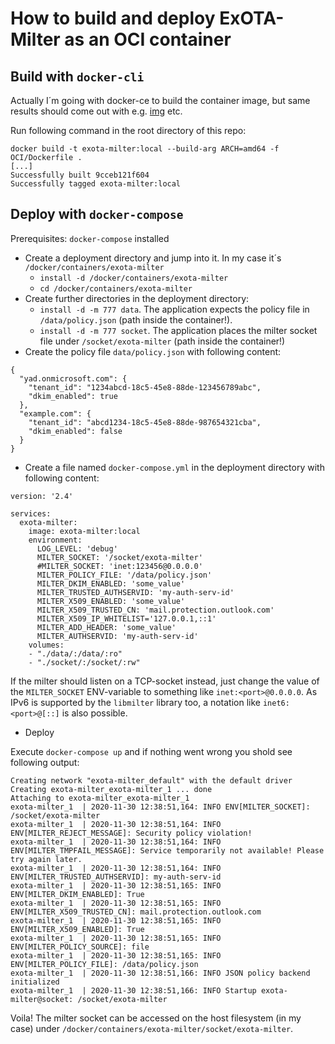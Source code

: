 # How to build and deploy ExOTA-Milter as an OCI container
## Build with `docker-cli`
Actually I´m going with docker-ce to build the container image, but same results should come out with e.g. [img](https://github.com/genuinetools/img) etc.

Run following command in the root directory of this repo:
```
docker build -t exota-milter:local --build-arg ARCH=amd64 -f OCI/Dockerfile .
[...]
Successfully built 9cceb121f604
Successfully tagged exota-milter:local
```

## Deploy with `docker-compose`
Prerequisites: `docker-compose` installed
* Create a deployment directory and jump into it. In my case it´s `/docker/containers/exota-milter`
  * `install -d /docker/containers/exota-milter`
  * `cd /docker/containers/exota-milter`
* Create further directories in the deployment directory: 
  * `install -d -m 777 data`. The application expects the policy file in `/data/policy.json` (path inside the container!).
  * `install -d -m 777 socket`. The application places the milter socket file under `/socket/exota-milter` (path inside the container!)
* Create the policy file `data/policy.json` with following content:
```
{
  "yad.onmicrosoft.com": {
    "tenant_id": "1234abcd-18c5-45e8-88de-123456789abc",
    "dkim_enabled": true
  },
  "example.com": {
    "tenant_id": "abcd1234-18c5-45e8-88de-987654321cba",
    "dkim_enabled": false
  }
}
```
* Create a file named `docker-compose.yml` in the deployment directory with following content:
```
version: '2.4'

services:
  exota-milter:
    image: exota-milter:local
    environment:
      LOG_LEVEL: 'debug'
      MILTER_SOCKET: '/socket/exota-milter'
      #MILTER_SOCKET: 'inet:123456@0.0.0.0'
      MILTER_POLICY_FILE: '/data/policy.json'
      MILTER_DKIM_ENABLED: 'some_value'
      MILTER_TRUSTED_AUTHSERVID: 'my-auth-serv-id'
      MILTER_X509_ENABLED: 'some_value'
      MILTER_X509_TRUSTED_CN: 'mail.protection.outlook.com'
      MILTER_X509_IP_WHITELIST='127.0.0.1,::1'
      MILTER_ADD_HEADER: 'some_value'
      MILTER_AUTHSERVID: 'my-auth-serv-id'
    volumes:
    - "./data/:/data/:ro"
    - "./socket/:/socket/:rw"
```
If the milter should listen on a TCP-socket instead, just change the value of the `MILTER_SOCKET` ENV-variable to something like `inet:<port>@0.0.0.0`. As IPv6 is supported by the `libmilter` library too, a notation like `inet6:<port>@[::]` is also possible.

* Deploy

Execute `docker-compose up` and if nothing went wrong you shold see following output:
```
Creating network "exota-milter_default" with the default driver
Creating exota-milter_exota-milter_1 ... done
Attaching to exota-milter_exota-milter_1
exota-milter_1  | 2020-11-30 12:38:51,164: INFO ENV[MILTER_SOCKET]: /socket/exota-milter
exota-milter_1  | 2020-11-30 12:38:51,164: INFO ENV[MILTER_REJECT_MESSAGE]: Security policy violation!
exota-milter_1  | 2020-11-30 12:38:51,164: INFO ENV[MILTER_TMPFAIL_MESSAGE]: Service temporarily not available! Please try again later.
exota-milter_1  | 2020-11-30 12:38:51,164: INFO ENV[MILTER_TRUSTED_AUTHSERVID]: my-auth-serv-id
exota-milter_1  | 2020-11-30 12:38:51,165: INFO ENV[MILTER_DKIM_ENABLED]: True
exota-milter_1  | 2020-11-30 12:38:51,165: INFO ENV[MILTER_X509_TRUSTED_CN]: mail.protection.outlook.com
exota-milter_1  | 2020-11-30 12:38:51,165: INFO ENV[MILTER_X509_ENABLED]: True
exota-milter_1  | 2020-11-30 12:38:51,165: INFO ENV[MILTER_POLICY_SOURCE]: file
exota-milter_1  | 2020-11-30 12:38:51,165: INFO ENV[MILTER_POLICY_FILE]: /data/policy.json
exota-milter_1  | 2020-11-30 12:38:51,166: INFO JSON policy backend initialized
exota-milter_1  | 2020-11-30 12:38:51,166: INFO Startup exota-milter@socket: /socket/exota-milter
```

Voila! The milter socket can be accessed on the host filesystem (in my case) under `/docker/containers/exota-milter/socket/exota-milter`.

